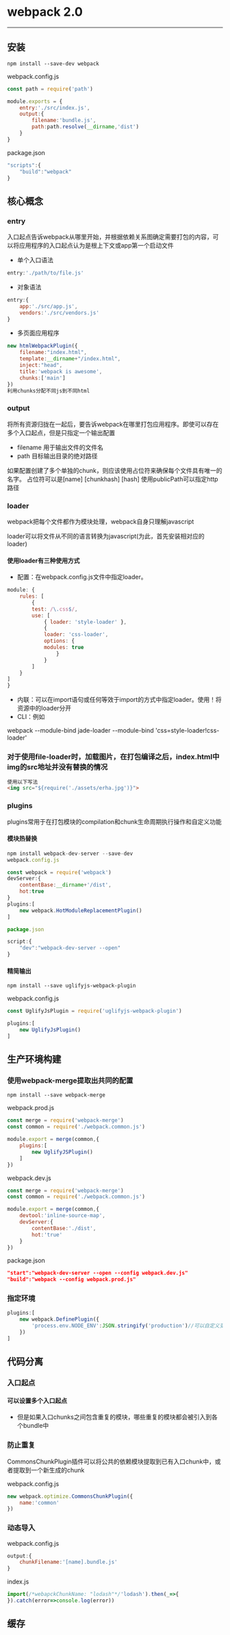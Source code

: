 # webpack 2.0

---
## 安装

```node
npm install --save-dev webpack
```

webpack.config.js

```javascript
const path = require('path')

module.exports = {
    entry:'./src/index.js',
    output:{
        filename:'bundle.js',
        path:path.resolve(__dirname,'dist')
    }
}
```

package.json

```javascript
"scripts":{
    "build":"webpack"
}
```

## 核心概念

### entry

入口起点告诉webpack从哪里开始，并根据依赖关系图确定需要打包的内容，可以将应用程序的入口起点认为是根上下文或app第一个启动文件

* 单个入口语法

```javascript
entry:'./path/to/file.js'
```

* 对象语法

```javascript
entry:{
    app:'./src/app.js',
    vendors:'./src/vendors.js'
}
```

* 多页面应用程序

```javascript
new htmlWebpackPlugin({
    filename:"index.html",
    template:__dirname+"/index.html",
    inject:"head",
    title:'webpack is awesome',
    chunks:['main']
})
利用chunks分配不同js到不同html
```

### output

将所有资源归拢在一起后，要告诉webpack在哪里打包应用程序。即使可以存在多个入口起点，但是只指定一个输出配置

* filename 用于输出文件的文件名
* path  目标输出目录的绝对路径

如果配置创建了多个单独的chunk，则应该使用占位符来确保每个文件具有唯一的名字。
占位符可以是[name] [chunkhash] [hash]
使用publicPath可以指定http路径

### loader

webpack把每个文件都作为模块处理，webpack自身只理解javascript

loader可以将文件从不同的语言转换为javascript(为此，首先安装相对应的loader)

#### 使用loader有三种使用方式

* 配置：在webpack.config.js文件中指定loader。

```javascript
module: {
    rules: [
        {
        test: /\.css$/,
        use: [
            { loader: 'style-loader' },
            {
            loader: 'css-loader',
            options: {
            modules: true
                }
            }
        ]
    }
]
}
```

* 内联：可以在import语句或任何等效于import的方式中指定loader。使用！将资源中的loader分开
* CLI：例如

webpack --module-bind jade-loader --module-bind 'css=style-loader!css-loader'

### 对于使用file-loader时，加载图片，在打包编译之后，index.html中img的src地址并没有替换的情况

```html
使用以下写法
<img src="${require('./assets/erha.jpg')}">
```

### plugins

plugins常用于在打包模块的compilation和chunk生命周期执行操作和自定义功能

#### 模块热替换

```javascript
npm install webpack-dev-server --save-dev
webpack.config.js

const webpack = require('webpack')  
devServer:{
    contentBase:__dirname+'/dist',
    hot:true
}
plugins:[
    new webpack.HotModuleReplacementPlugin()
]

package.json

script:{
    "dev":"webpack-dev-server --open"
}
```

#### 精简输出

```node
npm install --save uglifyjs-webpack-plugin
```

webpack.config.js
```javascript
const UglifyJsPlugin = require('uglifyjs-webpack-plugin')

plugins:[
    new UglifyJsPlugin()
]
```

## 生产环境构建

### 使用webpack-merge提取出共同的配置

```node
npm install --save webpack-merge
```

webpack.prod.js

```javascript
const merge = require('webpack-merge')
const common = require('./webpack.common.js')

module.export = merge(common,{
    plugins:[
        new UglifyJSPlugin()
    ]
})
```

webpack.dev.js

```javascript
const merge = require('webpack-merge')
const common = require('./webpack.common.js')

module.export = merge(common,{
    devtool:'inline-source-map',
    devServer:{
        contentBase:'./dist',
        hot:'true'
    }
})
```

package.json

```json
"start":"webpack-dev-server --open --config webpack.dev.js"
"build":"webpack --config webpack.prod.js"
```

### 指定环境

```javascript
plugins:[
    new webpack.DefinePlugin({
        'process.env.NODE_ENV':JSON.stringify('production')//可以自定义变量
    })
]
```

## 代码分离

### 入口起点

#### 可以设置多个入口起点

* 但是如果入口chunks之间包含重复的模块，哪些重复的模块都会被引入到各个bundle中

### 防止重复

CommonsChunkPlugin插件可以将公共的依赖模块提取到已有入口chunk中，或者提取到一个新生成的chunk

webpack.config.js

```javascript
new webpack.optimize.CommonsChunkPlugin({
    name:'common'
})
```

### 动态导入

webpack.config.js

```javascript
output:{
    chunkFilename:'[name].bundle.js'
}
```

index.js

```javascript
import(/*webapckChunkName: "lodash"*/'lodash').then(_=>{
}).catch(error=>console.log(error))
```

## 缓存